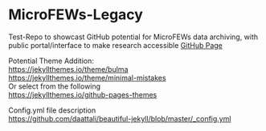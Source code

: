 # MicroFEWs-Legacy

Test-Repo to showcast GitHub potential for MicroFEWs data archiving, with public portal/interface to make research accessible
[GitHub Page](https://mjc55.github.io/MicroFEWs-Legacy/)

Potential Theme Addition: <br />
https://jekyllthemes.io/theme/bulma <br />
https://jekyllthemes.io/theme/minimal-mistakes <br />
Or select from the following <br />
https://jekyllthemes.io/github-pages-themes <br />

Config.yml file description <br />
https://github.com/daattali/beautiful-jekyll/blob/master/_config.yml <br />
